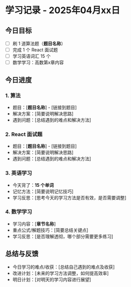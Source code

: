 # 学习记录 - 2025年04月xx日

## 今日目标

- [ ] 刷 1 道算法题（**题目名称**）
- [ ] 完成 1 个 React 面试题
- [ ] 学习英语词汇 15 个
- [ ] 数学学习：高数第x章内容

## 今日进度

### 1. 算法
- 题目：[**题目名称**] - [链接到题目]
- 解决方案：[简要说明解决思路]
- 遇到问题：[总结遇到的难点和解决方法]

### 2. React 面试题
- 题目：[**题目名称**] - [链接到题目]
- 解决方案：[简要说明解决思路]
- 遇到问题：[总结遇到的难点和解决方法]

### 3. 英语学习
- 今天背了：**15 个单词**
- 记忆方法：[简要说明记忆技巧]
- 学习反思：[思考今天的学习方法是否有效，是否需要调整]

### 4. 数学学习
- 学习内容：[**章节名称**]
- 重点公式/解题技巧：[简要总结关键点]
- 学习反思：[是否理解透彻，哪个部分需要更多练习]

## 总结与反馈
- 今日学习的难点/收获：[总结自己遇到的难点及收获]
- 改进计划：[未来的学习方法调整，如何提高效率]
- 明日计划：[对明天的学习内容进行展望]
